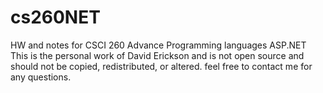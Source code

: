 # cs260NET
HW and notes for CSCI 260 Advance Programming languages ASP.NET
This is the personal work of David Erickson and is not open source and should
not be copied, redistributed, or altered. feel free to contact me for any questions. 
